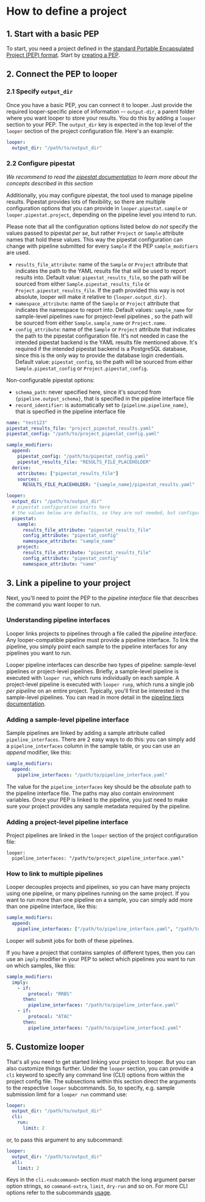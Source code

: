 # How to define a project

## 1. Start with a basic PEP

To start, you need a project defined in the [standard Portable Encapsulated Project (PEP) format](http://pep.databio.org). Start by [creating a PEP](https://pep.databio.org/en/latest/simple_example/).

## 2. Connect the PEP to looper

### 2.1 Specify `output_dir`

Once you have a basic PEP, you can connect it to looper. Just provide the required looper-specific piece of information -- `output-dir`, a parent folder where you want looper to store your results. You do this by adding a `looper` section to your PEP. The `output_dir` key is expected in the top level of the `looper` section of the project configuration file. Here's an example:

```yaml
looper:
  output_dir: "/path/to/output_dir"
```

### 2.2 Configure pipestat

*We recommend to read the [pipestat documentation](https://pipestat.databio.org) to learn more about the concepts described in this section*

Additionally, you may configure pipestat, the tool used to manage pipeline results. Pipestat provides lots of flexibility, so there are multiple configuration options that you can provide in `looper.pipestat.sample` or `looper.pipestat.project`, depending on the pipeline level you intend to run.

Please note that all the configuration options listed below *do not* specify the values passed to pipestat *per se*, but rather `Project` or `Sample` attribute names that hold these values. This way the pipestat configuration can change with pipeline submitted for every `Sample` if the PEP `sample_modifiers` are used.

- `results_file_attribute`: name of the `Sample` or `Project` attribute that indicates the path to the YAML results file that will be used to report results into. Default value: `pipestat_results_file`, so the path will be sourced from either `Sample.pipestat_results_file` or `Project.pipestat_results_file`. If the path provided this way is not absolute, looper will make it relative to `{looper.output_dir}`.
- `namespace_attribute`: name of the `Sample` or `Project` attribute that indicates the namespace to report into. Default values: `sample_name` for sample-level pipelines `name` for project-level pipelines , so the path will be sourced from either `Sample.sample_name` or `Project.name`.
- `config_attribute`: name of the `Sample` or `Project` attribute that indicates the path to the pipestat configuration file. It's not needed in case the intended pipestat backend is the YAML results file mentioned above. It's required if the intended pipestat backend is a PostgreSQL database, since this is the only way to provide the database login credentials. Default value: `pipestat_config`, so the path will be sourced from either `Sample.pipestat_config` or `Project.pipestat_config`.

Non-configurable pipestat options:

- `schema_path`: never specified here, since it's sourced from `{pipeline.output_schema}`, that is specified in the pipeline interface file
- `record_identifier`: is automatically set to `{pipeline.pipeline_name}`, that is specified in the pipeline interface file


```yaml
name: "test123"
pipestat_results_file: "project_pipestat_results.yaml"
pipestat_config: "/path/to/project_pipestat_config.yaml"

sample_modifiers:
  append:
    pipestat_config: "/path/to/pipestat_config.yaml"
    pipestat_results_file: "RESULTS_FILE_PLACEHOLDER"
  derive:
    attributes: ["pipestat_results_file"]
    sources:
      RESULTS_FILE_PLACEHOLDER: "{sample_name}/pipestat_results.yaml"

looper:
  output_dir: "/path/to/output_dir"
  # pipestat configuration starts here
  # the values below are defaults, so they are not needed, but configurable
  pipestat:
    sample:
      results_file_attribute: "pipestat_results_file"
      config_attribute: "pipestat_config"
      namespace_attribute: "sample_name"
    project:
      results_file_attribute: "pipestat_results_file"
      config_attribute: "pipestat_config"
      namespace_attribute: "name"
```
## 3. Link a pipeline to your project

Next, you'll need to point the PEP to the *pipeline interface* file that describes the command you want looper to run.

### Understanding pipeline interfaces

Looper links projects to pipelines through a file called the *pipeline interface*. Any looper-compatible pipeline must provide a pipeline interface. To link the pipeline, you simply point each sample to the pipeline interfaces for any pipelines you want to run.

Looper pipeline interfaces can describe two types of pipeline: sample-level pipelines or project-level pipelines. Briefly, a sample-level pipeline is executed with `looper run`, which runs individually on each sample. A project-level pipeline is executed with `looper runp`, which runs a single job *per pipeline* on an entire project. Typically, you'll first be interested in the sample-level pipelines. You can read in more detail in the [pipeline tiers documentation](pipeline-tiers.md).

### Adding a sample-level pipeline interface

Sample pipelines are linked by adding a sample attribute called `pipeline_interfaces`. There are 2 easy ways to do this: you can simply add a `pipeline_interfaces` column in the sample table, or you can use an *append* modifier, like this:

```yaml
sample_modifiers:
  append:
    pipeline_interfaces: "/path/to/pipeline_interface.yaml"
```

The value for the `pipeline_interfaces` key should be the *absolute* path to the pipeline interface file. The paths may also contain environment variables. Once your PEP is linked to the pipeline, you just need to make sure your project provides any sample metadata required by the pipeline.

### Adding a project-level pipeline interface

Project pipelines are linked in the `looper` section of the project configuration file:

```
looper:
  pipeline_interfaces: "/path/to/project_pipeline_interface.yaml"
```

### How to link to multiple pipelines

Looper decouples projects and pipelines, so you can have many projects using one pipeline, or many pipelines running on the same project. If you want to run more than one pipeline on a sample, you can simply add more than one pipeline interface, like this:

```yaml
sample_modifiers:
  append:
    pipeline_interfaces: ["/path/to/pipeline_interface.yaml", "/path/to/pipeline_interface2.yaml"]
```

Looper will submit jobs for both of these pipelines.

If you have a project that contains samples of different types, then you can use an `imply` modifier in your PEP to select which pipelines you want to run on which samples, like this:


```yaml
sample_modifiers:
  imply:
    - if:
        protocol: "RRBS"
      then:
        pipeline_interfaces: "/path/to/pipeline_interface.yaml"
    - if:
        protocol: "ATAC"
      then:
        pipeline_interfaces: "/path/to/pipeline_interface2.yaml"
```


## 5. Customize looper

That's all you need to get started linking your project to looper. But you can also customize things further. Under the `looper` section, you can provide a `cli` keyword to specify any command line (CLI) options from within the project config file. The subsections within this section direct the arguments to the respective `looper` subcommands. So, to specify, e.g. sample submission limit for a `looper run` command use:

```yaml
looper:
  output_dir: "/path/to/output_dir"
  cli:
    run:
      limit: 2
```

or, to pass this argument to any subcommand:

```yaml
looper:
  output_dir: "/path/to/output_dir"
  all:
    limit: 2
```

Keys in the `cli.<subcommand>` section *must* match the long argument parser option strings, so `command-extra`, `limit`, `dry-run` and so on. For more CLI options refer to the subcommands [usage](usage.md).
